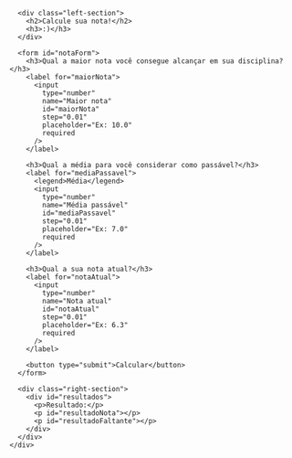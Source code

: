 <!DOCTYPE html>
<html lang="pt-BR">
  <head>
    <meta charset="UTF-8" />
    <meta name="viewport" content="width=device-width, initial-scale=1.0" />
    <title>Calcule sua nota!</title>
    <link rel="stylesheet" href="style.css" />
    <script src="script.js" defer></script>
  </head>
  <body>
    
      <div class="left-section">
        <h2>Calcule sua nota!</h2>
        <h3>:)</h3>
      </div>

      <form id="notaForm">
        <h3>Qual a maior nota você consegue alcançar em sua disciplina?</h3>
        <label for="maiorNota">
          <input
            type="number"
            name="Maior nota"
            id="maiorNota"
            step="0.01"
            placeholder="Ex: 10.0"
            required
          />
        </label>

        <h3>Qual a média para você considerar como passável?</h3>
        <label for="mediaPassavel">
          <legend>Média</legend>
          <input
            type="number"
            name="Média passável"
            id="mediaPassavel"
            step="0.01"
            placeholder="Ex: 7.0"
            required
          />
        </label>

        <h3>Qual a sua nota atual?</h3>
        <label for="notaAtual">
          <input
            type="number"
            name="Nota atual"
            id="notaAtual"
            step="0.01"
            placeholder="Ex: 6.3"
            required
          />
        </label>

        <button type="submit">Calcular</button>
      </form>

      <div class="right-section">
        <div id="resultados">
          <p>Resultado:</p>
          <p id="resultadoNota"></p>
          <p id="resultadoFaltante"></p>
        </div>
      </div>
    </div>
  </body>
</html>

